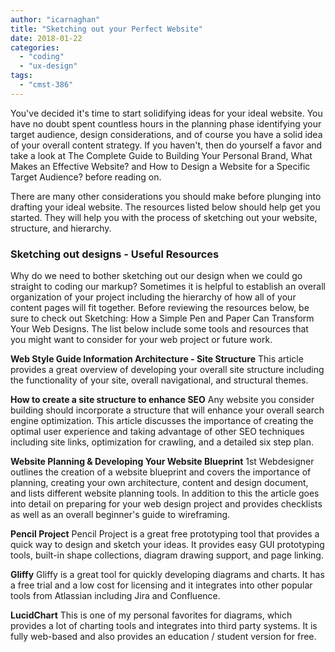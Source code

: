 ```yaml
---
author: "icarnaghan"
title: "Sketching out your Perfect Website"
date: 2018-01-22
categories: 
  - "coding"
  - "ux-design"
tags: 
  - "cmst-386"
---
```


You've decided it's time to start solidifying ideas for your ideal website. You have no doubt spent countless hours in the planning phase identifying your target audience, design considerations, and of course you have a solid idea of your overall content strategy. If you haven't, then do yourself a favor and take a look at The Complete Guide to Building Your Personal Brand, What Makes an Effective Website? and How to Design a Website for a Specific Target Audience? before reading on.

There are many other considerations you should make before plunging into drafting your ideal website. The resources listed below should help get you started. They will help you with the process of sketching out your website, structure, and hierarchy.

### Sketching out designs - Useful Resources

Why do we need to bother sketching out our design when we could go straight to coding our markup? Sometimes it is helpful to establish an overall organization of your project including the hierarchy of how all of your content pages will fit together. Before reviewing the resources below, be sure to check out Sketching: How a Simple Pen and Paper Can Transform Your Web Designs. The list below include some tools and resources that you might want to consider for your web project or future work.

**Web Style Guide Information Architecture - Site Structure** This article provides a great overview of developing your overall site structure including the functionality of your site, overall navigational, and structural themes.

**How to create a site structure to enhance SEO** Any website you consider building should incorporate a structure that will enhance your overall search engine optimization. This article discusses the importance of creating the optimal user experience and taking advantage of other SEO techniques including site links, optimization for crawling, and a detailed six step plan.

**Website Planning & Developing Your Website Blueprint** 1st Webdesigner outlines the creation of a website blueprint and covers the importance of planning, creating your own architecture, content and design document, and lists different website planning tools. In addition to this the article goes into detail on preparing for your web design project and provides checklists as well as an overall beginner's guide to wireframing.

**Pencil Project** Pencil Project is a great free prototyping tool that provides a quick way to design and sketch your ideas. It provides easy GUI prototyping tools, built-in shape collections, diagram drawing support, and page linking.

**Gliffy** Gliffy is a great tool for quickly developing diagrams and charts. It has a free trial and a low cost for licensing and it integrates into other popular tools from Atlassian including Jira and Confluence.

**LucidChart** This is one of my personal favorites for diagrams, which provides a lot of charting tools and integrates into third party systems. It is fully web-based and also provides an education / student version for free.
